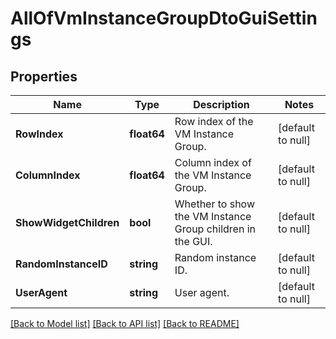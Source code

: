 # AllOfVmInstanceGroupDtoGuiSettings

## Properties
Name | Type | Description | Notes
------------ | ------------- | ------------- | -------------
**RowIndex** | **float64** | Row index of the VM Instance Group. | [default to null]
**ColumnIndex** | **float64** | Column index of the VM Instance Group. | [default to null]
**ShowWidgetChildren** | **bool** | Whether to show the VM Instance Group children in the GUI. | [default to null]
**RandomInstanceID** | **string** | Random instance ID. | [default to null]
**UserAgent** | **string** | User agent. | [default to null]

[[Back to Model list]](../README.md#documentation-for-models) [[Back to API list]](../README.md#documentation-for-api-endpoints) [[Back to README]](../README.md)

